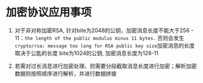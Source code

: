 # 加密协议应用事项

1. 对于非对称加密RSA, 针对bite为2048的公钥，加密消息长度不能大于256 - 11：`the length of the public modulus minus 11 bytes.`
   否则会发生`crypto/rsa: message too long for RSA public key size`加密消息的长度取决于公匙的长度
   bite为1024的公钥, 加密消息长度为128-11

2. 若需对过长消息进行加密处理，则需要分段截取消息长度进行加密；解析加密数据则按照顺序进行解析，并进行数据拼接

